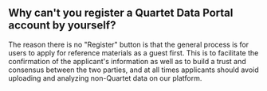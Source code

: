 ## Why can't you register a Quartet Data Portal account by yourself?
The reason there is no "Register" button is that the general process is for users to apply for reference materials as a guest first. This is to facilitate the confirmation of the applicant's information as well as to build a trust and consensus between the two parties, and at all times applicants should avoid uploading and analyzing non-Quartet data on our platform.